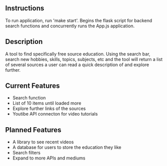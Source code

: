 ## Instructions
To run application, run 'make start'. Begins the flask script for backend search functions and concurrently runs the App.js application.

## Description
A tool to find specifically free source education. Using the search bar, search new hobbies, skills, topics, subjects, etc and the tool will return a list of several sources a user can read a quick description of and explore further.

## Current Features
- Search function
- List of 10 items until loaded more
- Explore further links of the sources
- Youtibe API connecton for video tutorials 

## Planned Features
- A library to see recent videos
- A database for users to store the education they like
- Search filters
- Expand to more APIs and mediums